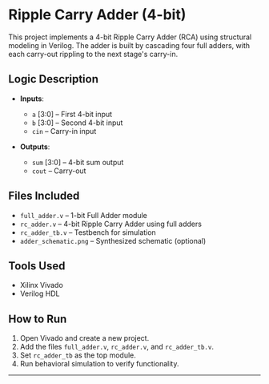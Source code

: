 # Ripple Carry Adder (4-bit)

This project implements a 4-bit Ripple Carry Adder (RCA) using structural modeling in Verilog. The adder is built by cascading four full adders, with each carry-out rippling to the next stage's carry-in.

## Logic Description

- **Inputs**:
  - `a` [3:0] – First 4-bit input
  - `b` [3:0] – Second 4-bit input
  - `cin` – Carry-in input

- **Outputs**:
  - `sum` [3:0] – 4-bit sum output
  - `cout` – Carry-out

## Files Included

- `full_adder.v` – 1-bit Full Adder module
- `rc_adder.v` – 4-bit Ripple Carry Adder using full adders
- `rc_adder_tb.v` – Testbench for simulation
- `adder_schematic.png` – Synthesized schematic (optional)

## Tools Used

- Xilinx Vivado
- Verilog HDL

## How to Run

1. Open Vivado and create a new project.
2. Add the files `full_adder.v`, `rc_adder.v`, and `rc_adder_tb.v`.
3. Set `rc_adder_tb` as the top module.
4. Run behavioral simulation to verify functionality.

---
